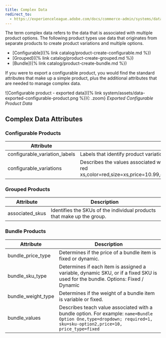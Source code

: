 ```yaml
---
title: Complex Data
redirect_to:
  - https://experienceleague.adobe.com/docs/commerce-admin/systems/data-transfer/data-attributes-product.html#complex-product-data-attributes
---
```


The term complex data refers to the data that is associated with multiple product options. The following product types use data that originates from separate products to create product variations and multiple options.

- [Configurable]({% link catalog/product-create-configurable.md %})
- [Grouped]({% link catalog/product-create-grouped.md %})
- [Bundle]({% link catalog/product-create-bundle.md %})

If you were to export a configurable product, you would find the standard attributes that make up a simple product, plus the additional attributes that are needed to manage complex data.

![Configurable product - exported data]({% link system/assets/data-exported-configurable-product.png %}){: .zoom}
_Exported Configurable Product Data_

## Complex Data Attributes

### Configurable Products

|Attribute|Description|
|--- |--- |
|configurable_variation_labels|Labels that identify product variations. For example: `Choose Color:` or `Choose Size:`|
|configurable_variations|Describes the values associated with a product variation. For example: `sku=sku-red xs,color=red,size=xs,price=10.99,display=1,image=/pub/media/import/image1.png|sku=sku-red-m,color=red,size=m,price=20.88,display=1,image=/pub/media/import/image2.png`|

### Grouped Products

|Attribute|Description|
|--- |--- |
|associated_skus|Identifies the SKUs of the individual products that make up the group.|

### Bundle Products

|Attribute|Description|
|--- |--- |
|bundle_price_type|Determines if the price of a bundle item is fixed or dynamic.|
|bundle_sku_type|Determines if each item is assigned a variable, dynamic SKU, or if a fixed SKU is used for the bundle. Options: Fixed / Dynamic|
|bundle_weight_type|Determines if the weight of a bundle item is variable or fixed.|
|bundle_values|Describes teach value associated with a bundle option. For example: `name=Bundle Option One,type=dropdown; required=1, sku=sku-option2,price=10, price_type=fixed`|
